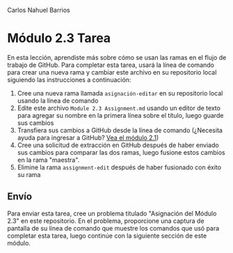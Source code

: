 Carlos Nahuel Barrios
# Módulo 2.3 Tarea

En esta lección, aprendiste más sobre cómo se usan las ramas en el flujo de trabajo de GitHub. Para completar esta tarea, usará la línea de comando para crear una nueva rama y cambiar este archivo en su repositorio local siguiendo las instrucciones a continuación:

1. Cree una nueva rama llamada `asignación-editar` en su repositorio local usando la línea de comando
2. Edite este archivo `Module 2.3 Assignment.md` usando un editor de texto para agregar su nombre en la primera línea sobre el título, luego guarde sus cambios
3. Transfiera sus cambios a GitHub desde la línea de comando (¿Necesita ayuda para ingresar a GitHub? [Vea el módulo 2.1](https://youtu.be/R2bLo-KiYlU))
4. Cree una solicitud de extracción en GitHub después de haber enviado sus cambios para comparar las dos ramas, luego fusione estos cambios en la rama "maestra".
5. Elimine la rama `assignment-edit` después de haber fusionado con éxito su rama

## Envío
Para enviar esta tarea, cree un problema titulado "Asignación del Módulo 2.3" en este repositorio. En el problema, proporcione una captura de pantalla de su línea de comando que muestre los comandos que usó para completar esta tarea, luego continúe con la siguiente sección de este módulo.
